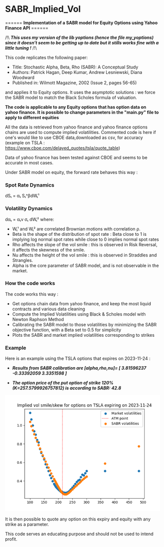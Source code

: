 # SABR_Implied_Vol
====== **Implementation of a SABR model for Equity Options using Yahoo Finance API** ======

/!\ ***This uses my version of the lib yoptions (hence the file my_yoptions) since it doesn't seem to be getting up to date but it stills works fine with a little tuning !*** /!\

This code replicates the following paper: 

- Title: Stochastic Alpha, Beta, Rho (SABR): A Conceptual Study
- Authors: Patrick Hagan, Deep Kumar, Andrew Lesniewski, Diana Woodward
- Published in: Wilmott Magazine, 2002 (Issue 2, pages 56-65)

and applies it to Equity options. It uses the asymptotic solutions : we force the SABR model to match the Black Scholes formula of valuation.

**The code is applicable to any Equity options that has option data on yahoo finance. It is possible to change parameters in the "main.py" file to apply to different equities**

All the data is retrieved from yahoo finance and yahoo finance options chains are used to compute implied volatilities.
Commented code is here if one's would like to use CBOE data,downloaded as csv, for accuracy (example on TSLA : https://www.cboe.com/delayed_quotes/tsla/quote_table)

Data of yahoo finance has been tested against CBOE and seems to be accurate in most cases.

Under SABR model on equity, the forward rate behaves this way : 

### Spot Rate Dynamics
dSₜ = αₜ Sₜ^βdWₜ¹

### Volatility Dynamics
dαₜ = αₜν σₜ dWₜ²
where:
- Wₜ¹ and Wₜ² are correlated Brownian motions with correlation ρ.
- Beta is the shape of the distribution of spot rate : Beta close to 1 is implying log normal spot rates while close to 0 implies normal spot rates
- Rho affects the slope of the vol smile : this is observed in Risk Reversal, it affects the skewness of the smile.
- Nu affects the height of the vol smile : this is observed in Straddles and Strangles.
- Alpha is the core parameter of SABR model, and is not observable in the market.

### How the code works 
The code works this way : 

- Get options chain data from yahoo finance, and keep the most liquid contracts and various data cleaning
- Compute the Implied Volatilities using Black & Scholes model with Newton Raphson Method 
- Calibrating the SABR model to those volatilities by minimizing the SABR objective function, with a Beta set to 0.5 for simplicity 
- Plots the SABR and market implied volatilities corresponding to strikes 

### Example 
Here is an example using the TSLA options that expires on 2023-11-24 :

- ***Results from SABR calibration are [alpha,rho,nu]= [ 3.81596237 -0.33392059  3.3351598 ]***

- ***The option price of the put option of strike 120% (K=257.5799926757812) is according to SABR: 42.8***

![Project Image](https://github.com/hicham712/SABR_Implied_Vol/blob/main/TSLA_impliedvol.png)

It is then possible to quote any option on this expiry and equity with any strike as a parameter.

This code serves an educating purpose and should not be used to intend profit. 
